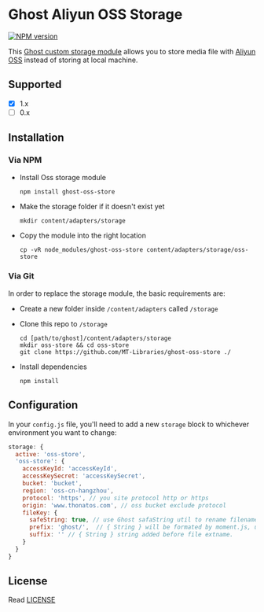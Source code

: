 # Ghost Aliyun OSS Storage

[![NPM version][npm-image]][npm-url]

[npm-image]: https://img.shields.io/npm/v/ghost-oss-store.svg?style=flat-square
[npm-url]: https://npmjs.org/package/ghost-oss-store

This [Ghost custom storage module](https://docs.ghost.org/docs/using-a-custom-storage-module#section-known-custom-storage-adapters) allows you to store media file with [Aliyun OSS](https://cn.aliyun.com/product/oss) instead of storing at local machine.

## Supported

- [x] 1.x
- [ ] 0.x

## Installation

### Via NPM

- Install Oss storage module

  ```
  npm install ghost-oss-store
  ```

- Make the storage folder if it doesn't exist yet

  ```
  mkdir content/adapters/storage
  ```

- Copy the module into the right location

  ```
  cp -vR node_modules/ghost-oss-store content/adapters/storage/oss-store
  ```

### Via Git

In order to replace the storage module, the basic requirements are:

- Create a new folder inside `/content/adapters` called `/storage`

- Clone this repo to `/storage`

  ```
  cd [path/to/ghost]/content/adapters/storage
  mkdir oss-store && cd oss-store
  git clone https://github.com/MT-Libraries/ghost-oss-store ./
  ```

- Install dependencies

  ```
  npm install
  ```

## Configuration

In your `config.js` file, you'll need to add a new `storage` block to whichever environment you want to change:

```javascript
storage: {
  active: 'oss-store',
  'oss-store': {
    accessKeyId: 'accessKeyId',
    accessKeySecret: 'accessKeySecret',
    bucket: 'bucket',
    region: 'oss-cn-hangzhou',
    protocol: 'https', // you site protocol http or https
    origin: 'www.thonatos.com', // oss bucket exclude protocol
    fileKey: {
      safeString: true, // use Ghost safaString util to rename filename, e.g. Chinese to Pinyin
      prefix: 'ghost/',  // { String } will be formated by moment.js, using `[]` to escape,
      suffix: '' // { String } string added before file extname.
    }
  }
}
```

## License

Read [LICENSE](LICENSE)
